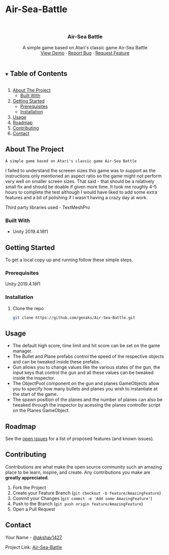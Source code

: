 # Air-Sea-Battle

<!-- PROJECT LOGO -->
<br />
<p align="center">

  <h3 align="center">Air-Sea Battle</h3>

  <p align="center">
    A simple game based on Atari's classic game Air-Sea Battle
    <br />
    <a href="https://github.com/genaks/Air-Sea-Battle">View Demo</a>
    ·
    <a href="https://github.com/genaks/Air-Sea-Battle/issues">Report Bug</a>
    ·
    <a href="https://github.com/genaks/Air-Sea-Battle/issues">Request Feature</a>
  </p>
</p>



<!-- TABLE OF CONTENTS -->
<details open="open">
  <summary><h2 style="display: inline-block">Table of Contents</h2></summary>
  <ol>
    <li>
      <a href="#about-the-project">About The Project</a>
      <ul>
        <li><a href="#built-with">Built With</a></li>
      </ul>
    </li>
    <li>
      <a href="#getting-started">Getting Started</a>
      <ul>
        <li><a href="#prerequisites">Prerequisites</a></li>
        <li><a href="#installation">Installation</a></li>
      </ul>
    </li>
    <li><a href="#usage">Usage</a></li>
    <li><a href="#roadmap">Roadmap</a></li>
    <li><a href="#contributing">Contributing</a></li>
    <li><a href="#contact">Contact</a></li>
  </ol>
</details>



<!-- ABOUT THE PROJECT -->
## About The Project

    A simple game based on Atari's classic game Air-Sea Battle

I failed to understand the screeen sizes this game was to support as the instructions only mentioned an aspect ratio so the game might not perform very well on smaller screen sizes. That said - that should be a relatively small fix and should be doable if given more time. It took me roughly 4-5 hours to complete the test although I would have liked to add some extra features and a bit of polishing if I wasn't having a crazy day at work.

Third party libraries used - TextMeshPro


### Built With

* Unity 2019.4.18f1


<!-- GETTING STARTED -->
## Getting Started

To get a local copy up and running follow these simple steps.

### Prerequisites

Unity 2019.4.18f1

### Installation

1. Clone the repo
   ```sh
   git clone https://github.com/genaks/Air-Sea-Battle.git
   ```


<!-- USAGE EXAMPLES -->
## Usage

* The default high score, time limit and hit score can be set on the game manager.
* The Bullet and Plane prefabs control the speed of the respective objects and can be tweaked inside these prefabs.
* Gun allows you to change values like the various states of the gun, the input keys that control the gun and all these values can be tweaked inside the inspector.
* The ObjectPool component on the gun and planes GameObjects allow you to specify how many bullets and planes you wish to instantiate at the start of the game.
* The spawn position of the planes and the number of planes can also be tweaked through the inspector by acessing the planes controller script on the Planes GameObject.


<!-- ROADMAP -->
## Roadmap

See the [open issues](https://github.com/genaks/Air-Sea-Battle/issues) for a list of proposed features (and known issues).



<!-- CONTRIBUTING -->
## Contributing

Contributions are what make the open source community such an amazing place to be learn, inspire, and create. Any contributions you make are **greatly appreciated**.

1. Fork the Project
2. Create your Feature Branch (`git checkout -b feature/AmazingFeature`)
3. Commit your Changes (`git commit -m 'Add some AmazingFeature'`)
4. Push to the Branch (`git push origin feature/AmazingFeature`)
5. Open a Pull Request

<!-- CONTACT -->
## Contact

Your Name - [@akshay1427](https://twitter.com/akshay1427)

Project Link: [Air-Sea-Battle](https://github.com/genaks/Air-Sea-Battle)

